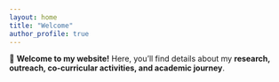 ```yaml
---
layout: home
title: "Welcome"
author_profile: true
---
```


🚀 **Welcome to my website!** Here, you’ll find details about my **research, outreach, co-curricular activities, and academic journey**.
